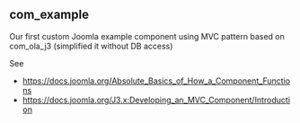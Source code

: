 ## com_example

Our first custom Joomla example component using MVC pattern based on com_ola_j3
(simplified it without DB access)

See 

* https://docs.joomla.org/Absolute_Basics_of_How_a_Component_Functions
* https://docs.joomla.org/J3.x:Developing_an_MVC_Component/Introduction